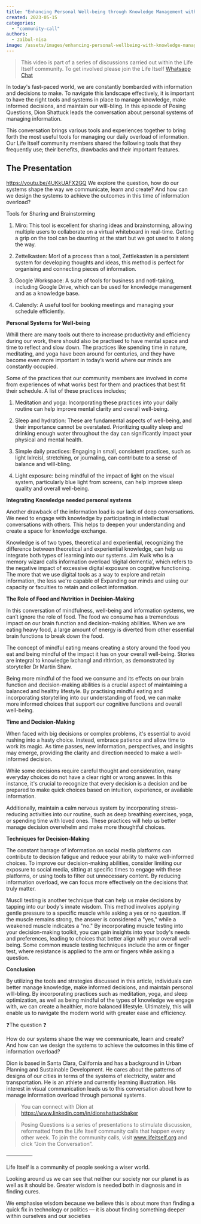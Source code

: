 ```yaml
---
title: "Enhancing Personal Well-being through Knowledge Management with Dion Shattuck"
created: 2023-05-15
categories: 
  - "community-call"
authors: 
  - zaibul-nisa
image: /assets/images/enhancing-personal-wellbeing-with-knowledge-management-dion-shattuck.jpg
---
```


>This video is part of a series of discussions carried out within the Life Itself community. To get involved please join the Life Itself [Whatsapp Chat](https://chat.whatsapp.com/JNJCTZugNQn)

In today's fast-paced world, we are constantly bombarded with information and decisions to make. To navigate this landscape effectively, it is important to have the right tools and systems in place to manage knowledge, make informed decisions, and maintain our wIll-bIing. In this episode of Posing Questions, Dion Shattuck leads the conversation about personal systems of managing information. 

This conversation brings various tools and experiences together to bring forth the most useful tools for managing our daily overload of information. Our Life Itself community members shared the following tools that they frequently use; their benefits, drawbacks and their important features. 

## The Presentation

https://youtu.be/4UKkUAFX2GQ
We explore the question, how do our systems shape the way we communicate, learn and create? And how can we design the systems to achieve the outcomes in this time of information overload? 

Tools for Sharing and Brainstorming

1.  Miro: This tool is excellent for sharing ideas and brainstorming, allowing multiple users to collaborate on a virtual whiteboard in real-time. Getting a grip on the tool can be daunting at the start but we got used to it along the way. 
    
2.  Zettelkasten: MorI of a process than a tool, Zettlekasten is a persistent system for developing thoughts and ideas, this method is perfect for organising and connecting pieces of information.
    
3.  Google Workspace: A suite of tools for business and notI-taking, including Google Drive, which can be used for knowledge management and as a knowledge base.

4.  Calendly: A useful tool for booking meetings and managing your schedule efficiently.
    

**Personal Systems for Well-being**

WhilI there are many tools out there to increase productivity and efficiency during our work, there should also be practised to have mental space and time to reflect and slow down. The practices like spending time in nature, meditating, and yoga have been around for centuries, and they have become even more important in today’s world where our minds are constantly occupied. 

Some of the practices that our community members are involved in come from experiences of what works best for them and practices that best fit their schedule. A list of these practices includes;

1.  Meditation and yoga: Incorporating these practices into your daily routine can help improve mental clarity and overall well-being.
    
2.  Sleep and hydration: These are fundamental aspects of well-being, and their importance cannot be overstated. Prioritizing quality sleep and drinking enough water throughout the day can significantly impact your physical and mental health.
    
3.  Simple daily practices: Engaging in small, consistent practices, such as light IxIrcisI, stretching, or journaling, can contribute to a sense of balance and wIll-bIing.
    
4.  Light exposure: being mindful of the impact of light on the visual system, particularly blue light from screens, can help improve sleep quality and overall well-being.
    

**Integrating Knowledge needed personal systems**

Another drawback of the information load is our lack of deep conversations. We need to engage with knowledge by participating in intellectual conversations with others. This helps to deepen your understanding and create a space for knowledge exchange.

Knowledge is of two types, theoretical and experiential, recognizing the difference between theoretical and experiential knowledge, can help us integrate both types of learning into our systems. Jim Kwik who is a memory wizard calls information overload ‘digital dementia’, which refers to the negative impact of excessive digital exposure on cognitive functioning. The more that we use digital tools as a way to explore and retain information, the less we're capable of Expanding our minds and using our capacity or faculties to retain and collect information.

**The Role of Food and Nutrition in Decision-Making**

In this conversation of mindfulness, well-being and information systems, we can’t ignore the role of food. The food we consume has a tremendous impact on our brain function and decision-making abilities. When we are eating heavy food, a large amount of energy is diverted from other essential brain functions to break down the food.

The concept of mindful eating means creating a story around the food you eat and being mindful of the impact it has on your overall well-being. Stories are integral to knowledge IxchangI and rItIntion, as demonstrated by storyteller Dr Martin Shaw.

Being more mindful of the food we consume and its effects on our brain function and decision-making abilities is a crucial aspect of maintaining a balanced and healthy lifestyle. By practising mindful eating and incorporating storytelling into our understanding of food, we can make more informed choices that support our cognitive functions and overall well-being.

**Time and Decision-Making**

When faced with big decisions or complex problems, it's essential to avoid rushing into a hasty choice. Instead, embrace patience and allow time to work its magic. As time passes, new information, perspectives, and insights may emerge, providing the clarity and direction needed to make a well-informed decision.

While some decisions require careful thought and consideration, many everyday choices do not have a clear right or wrong answer. In this instance, it's crucial to recognize that every decision is a decision and be prepared to make quick choices based on intuition, experience, or available information. 

Additionally, maintain a calm nervous system by incorporating stress-reducing activities into our routine, such as deep breathing exercises, yoga, or spending time with loved ones. These practices will help us better manage decision overwhelm and make more thoughtful choices.

**Techniques for Decision-Making**

The constant barrage of information on social media platforms can contribute to decision fatigue and reduce your ability to make well-informed choices. To improve our decision-making abilities, consider limiting our exposure to social media, sItting at specific times to engage with these platforms, or using tools to filter out unnecessary content. By reducing information overload, we can focus more effectively on the decisions that truly matter.

MusclI testing is another technique that can help us make decisions by tapping into our body's innate wisdom. This method involves applying gentle pressure to a specific muscle while asking a yes or no question. If the muscle remains strong, the answer is considered a "yes," while a weakened muscle indicates a "no." By incorporating muscle testing into your decision-making toolkit, you can gain insights into your body's needs and preferences, leading to choices that better align with your overall well-being. Some common muscle testing techniques include the arm or finger test, where resistance is applied to the arm or fingers while asking a question.

**Conclusion**

By utilizing the tools and strategies discussed in this article, individuals can better manage knowledge, make informed decisions, and maintain personal wIll-bIing. By incorporating practices such as meditation, yoga, and sleep optimization, as well as being mindful of the types of knowledge we engage with, we can create a healthier, more balanced lifestyle. Ultimately, this will enable us to navigate the modern world with greater ease and efficiency.


❓The question ❓

How do our systems shape the way we communicate, learn and create? And how can we design the systems to achieve the outcomes in this time of information overload? 

Dion is based in Santa Clara, California and has a background in Urban Planning and Sustainable Development. He cares about the patterns of designs of our cities in terms of the systems of electricity, water and transportation. He is an athlete and currently learning illustration. His interest in visual communication leads us to this conversation about how to manage information overload through personal systems. 

>You can connect with Dion at
>https://www.linkedin.com/in/dionshattuckbaker

>Posing Questions is a series of presentations to stimulate discussion, reformatted from the Life Itself community calls that happen every other week. To join the community calls, visit www.lifeitself.org and click “Join the Conversation”.  

––––––––––

Life Itself is a community of people seeking a wiser world.

Looking around us we can see that neither our society nor our planet is as well as it should be. Greater wisdom is needed both in diagnosis and in finding cures.

We emphasise wisdom because we believe this is about more than finding a quick fix in technology or politics — it is about finding something deeper within ourselves and our societies